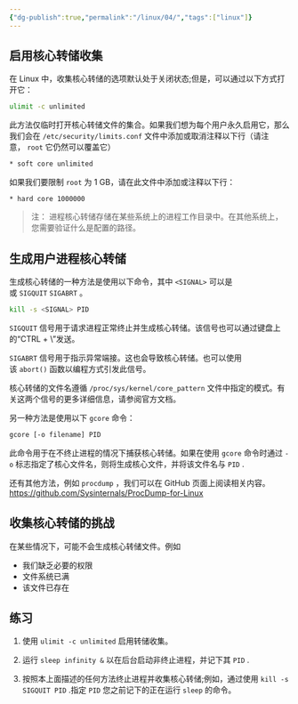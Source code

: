 ```yaml
---
{"dg-publish":true,"permalink":"/linux/04/","tags":["linux"]}
---
```




## 启用核心转储收集

在 Linux 中，收集核心转储的选项默认处于关闭状态;但是，可以通过以下方式打开它：

```bash
ulimit -c unlimited
```

此方法仅临时打开核心转储文件的集合。如果我们想为每个用户永久启用它，那么我们会在 `/etc/security/limits.conf` 文件中添加或取消注释以下行（请注意， `root` 它仍然可以覆盖它）

```bash
* soft core unlimited
```

如果我们要限制 `root` 为 1 GB，请在此文件中添加或注释以下行：

```
* hard core 1000000
```

>注： 进程核心转储存储在某些系统上的进程工作目录中。在其他系统上，您需要验证什么是配置的路径。

##  生成用户进程核心转储

生成核心转储的一种方法是使用以下命令，其中 `<SIGNAL>` 可以是 或 `SIGQUIT` `SIGABRT` 。

```bash
kill -s <SIGNAL> PID
```

`SIGQUIT` 信号用于请求进程正常终止并生成核心转储。该信号也可以通过键盘上的“CTRL + \”发送。

`SIGABRT` 信号用于指示异常端接。这也会导致核心转储。也可以使用该 `abort()` 函数以编程方式引发此信号。

核心转储的文件名遵循 `/proc/sys/kernel/core_pattern` 文件中指定的模式。有关这两个信号的更多详细信息，请参阅官方文档。

另一种方法是使用以下 `gcore` 命令：

```bash
gcore [-o filename] PID
```

此命令用于在不终止进程的情况下捕获核心转储。如果在使用 `gcore` 命令时通过 `-o` 标志指定了核心文件名，则将生成核心文件，并将该文件名与 `PID` .

还有其他方法，例如 `procdump` ，我们可以在 GitHub 页面上阅读相关内容。
https://github.com/Sysinternals/ProcDump-for-Linux

##  收集核心转储的挑战

在某些情况下，可能不会生成核心转储文件。例如
- 我们缺乏必要的权限
- 文件系统已满
- 该文件已存在

## 练习

1. 使用 `ulimit -c unlimited` 启用转储收集。
    
2. 运行 `sleep infinity &` 以在后台启动非终止进程，并记下其 `PID` .
    
3. 按照本上面描述的任何方法终止进程并收集核心转储;例如，通过使用 `kill -s SIGQUIT PID` .指定 `PID` 您之前记下的正在运行 `sleep` 的命令。

